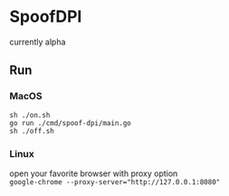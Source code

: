 # SpoofDPI

currently alpha

## Run

### MacOS
`sh ./on.sh`  
`go run ./cmd/spoof-dpi/main.go`  
`sh ./off.sh`  

### Linux
open your favorite browser with proxy option  
`google-chrome --proxy-server="http://127.0.0.1:8080"`

